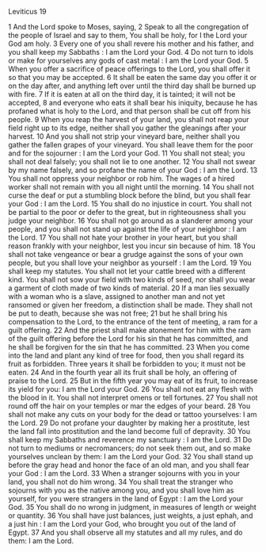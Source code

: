 Leviticus 19

1	And the Lord spoke to Moses, saying,
2	Speak to all the congregation of the people of Israel and say to them, You shall be holy, for I the Lord your God am holy.
3	Every one of you shall revere his mother and his father, and you shall keep my Sabbaths : I am the Lord your God.
4	Do not turn to idols or make for yourselves any gods of cast metal : I am the Lord your God.
5	When you offer a sacrifice of peace offerings to the Lord, you shall offer it so that you may be accepted.
6	It shall be eaten the same day you offer it or on the day after, and anything left over until the third day shall be burned up with fire.
7	If it is eaten at all on the third day, it is tainted; it will not be accepted,
8	and everyone who eats it shall bear his iniquity, because he has profaned what is holy to the Lord, and that person shall be cut off from his people.
9	When you reap the harvest of your land, you shall not reap your field right up to its edge, neither shall you gather the gleanings after your harvest.
10	And you shall not strip your vineyard bare, neither shall you gather the fallen grapes of your vineyard. You shall leave them for the poor and for the sojourner : I am the Lord your God.
11	You shall not steal; you shall not deal falsely; you shall not lie to one another.
12	You shall not swear by my name falsely, and so profane the name of your God : I am the Lord.
13	You shall not oppress your neighbor or rob him. The wages of a hired worker shall not remain with you all night until the morning.
14	You shall not curse the deaf or put a stumbling block before the blind, but you shall fear your God : I am the Lord.
15	You shall do no injustice in court. You shall not be partial to the poor or defer to the great, but in righteousness shall you judge your neighbor.
16	You shall not go around as a slanderer among your people, and you shall not stand up against the life of your neighbor : I am the Lord.
17	You shall not hate your brother in your heart, but you shall reason frankly with your neighbor, lest you incur sin because of him.
18	You shall not take vengeance or bear a grudge against the sons of your own people, but you shall love your neighbor as yourself : I am the Lord.
19	You shall keep my statutes. You shall not let your cattle breed with a different kind. You shall not sow your field with two kinds of seed, nor shall you wear a garment of cloth made of two kinds of material.
20	If a man lies sexually with a woman who is a slave, assigned to another man and not yet ransomed or given her freedom, a distinction shall be made. They shall not be put to death, because she was not free;
21	but he shall bring his compensation to the Lord, to the entrance of the tent of meeting, a ram for a guilt offering.
22	And the priest shall make atonement for him with the ram of the guilt offering before the Lord for his sin that he has committed, and he shall be forgiven for the sin that he has committed.
23	When you come into the land and plant any kind of tree for food, then you shall regard its fruit as forbidden. Three years it shall be forbidden to you; it must not be eaten.
24	And in the fourth year all its fruit shall be holy, an offering of praise to the Lord.
25	But in the fifth year you may eat of its fruit, to increase its yield for you: I am the Lord your God.
26	You shall not eat any flesh with the blood in it. You shall not interpret omens or tell fortunes.
27	You shall not round off the hair on your temples or mar the edges of your beard.
28	You shall not make any cuts on your body for the dead or tattoo yourselves: I am the Lord.
29	Do not profane your daughter by making her a prostitute, lest the land fall into prostitution and the land become full of depravity.
30	You shall keep my Sabbaths and reverence my sanctuary : I am the Lord.
31	Do not turn to mediums or necromancers; do not seek them out, and so make yourselves unclean by them: I am the Lord your God.
32	You shall stand up before the gray head and honor the face of an old man, and you shall fear your God : I am the Lord.
33	When a stranger sojourns with you in your land, you shall not do him wrong.
34	You shall treat the stranger who sojourns with you as the native among you, and you shall love him as yourself, for you were strangers in the land of Egypt : I am the Lord your God.
35	You shall do no wrong in judgment, in measures of length or weight or quantity.
36	You shall have just balances, just weights, a just ephah, and a just hin : I am the Lord your God, who brought you out of the land of Egypt.
37	And you shall observe all my statutes and all my rules, and do them: I am the Lord.

